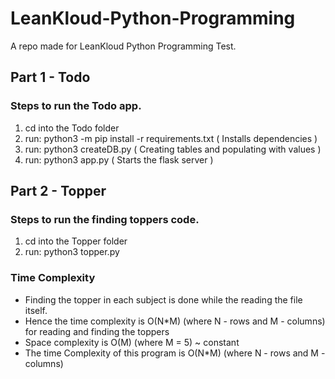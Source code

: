 # LeanKloud-Python-Programming
A repo made for LeanKloud Python Programming Test.

## Part 1 - Todo

<h3> Steps to run the Todo app. </h1>
<ol>
    <li>cd into the Todo folder</li>
    <li>run: python3 -m pip install -r requirements.txt ( Installs dependencies )</li>
    <li>run: python3 createDB.py ( Creating tables and populating with values )</li>
    <li>run: python3 app.py ( Starts the flask server )</li>
</ol>


## Part 2 - Topper
<h3> Steps to run the finding toppers code.</h1>
<ol>
    <li>cd into the Topper folder</li>
    <li>run: python3 topper.py</li>
</ol>

<h3> Time Complexity </h3>

<ul>
<li>Finding the topper in each subject is done while the reading the file itself.</li>
<li>Hence the time complexity is O(N*M) (where N - rows and M - columns) for reading and finding the toppers</li>
<li>Space complexity is O(M) (where M = 5) ~ constant</li>
<li>The time Complexity of this program is O(N*M) (where N - rows and M - columns)</li>
<ul>
